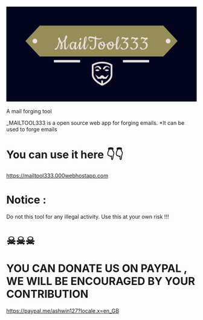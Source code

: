 ![logo](logo.png)

A mail forging tool

_MAILTOOL333 is a open source web app for forging emails.
 *It can be used to forge emails

# You can use it here 👇👇
https://mailtool333.000webhostapp.com

# Notice : 
Do not this tool for any illegal activity.
Use this at your own risk !!! 
# ☠☠☠

 # YOU CAN DONATE US ON PAYPAL , WE WILL BE ENCOURAGED BY YOUR CONTRIBUTION
 https://paypal.me/ashwin127?locale.x=en_GB
